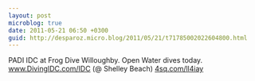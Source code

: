 ```yaml
---
layout: post
microblog: true
date: 2011-05-21 06:50 +0300
guid: http://desparoz.micro.blog/2011/05/21/t71785002022604800.html
---
```

PADI IDC at Frog Dive Willoughby. Open Water dives today. www.DivingIDC.com/IDC (@ Shelley Beach) [4sq.com/ll4iay](http://4sq.com/ll4iay)
